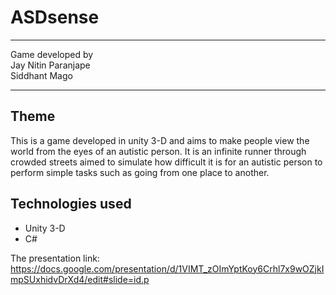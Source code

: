 # ASDsense
****
Game developed by</br>
Jay Nitin Paranjape</br>
Siddhant Mago </br>
****

## Theme
This is a game developed in unity 3-D and aims to make people view the world from the eyes of an autistic person. It is an infinite runner through crowded streets aimed to simulate how difficult it is for an autistic person to perform simple tasks such as going from one place to another. 

## Technologies used
- Unity 3-D
- C#

The presentation link:
https://docs.google.com/presentation/d/1VIMT_zOImYptKoy6Crhl7x9wOZjkImpSUxhidvDrXd4/edit#slide=id.p

